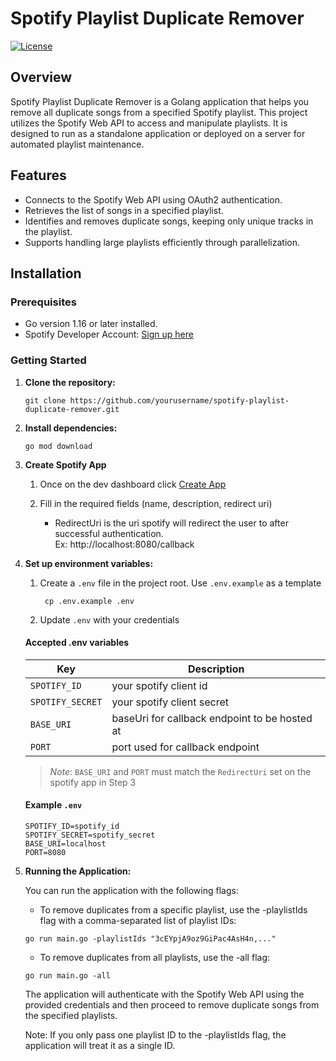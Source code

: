 # Spotify Playlist Duplicate Remover

[![License](https://img.shields.io/badge/License-MIT-blue.svg)](https://opensource.org/licenses/MIT)

## Overview

Spotify Playlist Duplicate Remover is a Golang application that helps you remove all duplicate songs from a specified Spotify playlist. This project utilizes the Spotify Web API to access and manipulate playlists. It is designed to run as a standalone application or deployed on a server for automated playlist maintenance.

## Features

- Connects to the Spotify Web API using OAuth2 authentication.
- Retrieves the list of songs in a specified playlist.
- Identifies and removes duplicate songs, keeping only unique tracks in the playlist.
- Supports handling large playlists efficiently through parallelization.

## Installation

### Prerequisites

- Go version 1.16 or later installed.
- Spotify Developer Account: [Sign up here](https://developer.spotify.com/dashboard/applications)

### Getting Started

1. **Clone the repository:**
   ```shell
   git clone https://github.com/yourusername/spotify-playlist-duplicate-remover.git
   ```

2. **Install dependencies:**
    ```shell
    go mod download
    ```
   
3. **Create Spotify App**

   1. Once on the dev dashboard click [Create App](https://developer.spotify.com/dashboard/create)

   2. Fill in the required fields (name, description, redirect uri)
      - RedirectUri is the uri spotify will redirect the user to after successful authentication. \
      Ex: http://localhost:8080/callback
4. **Set up environment variables:**   
   1. Create a `.env` file in the project root. Use `.env.example` as a template
        ```shell
         cp .env.example .env 
        ```
       
   2. Update `.env` with your credentials

   #### Accepted .env variables

   | Key              | Description                                   |
      |------------------|-----------------------------------------------|
   | `SPOTIFY_ID`     | your spotify client id                        |
   | `SPOTIFY_SECRET` | your spotify client secret                    |
   | `BASE_URI`       | baseUri for callback endpoint to be hosted at |
   | `PORT`           | port used for callback endpoint               |

   > *Note*: `BASE_URI` and `PORT` must match the `RedirectUri` set on the spotify app in Step 3

   #### Example `.env`
     ```dotenv
     SPOTIFY_ID=spotify_id
     SPOTIFY_SECRET=spotify_secret
     BASE_URI=localhost
     PORT=8080
     ```

5. **Running the Application:**

   You can run the application with the following flags:

   - To remove duplicates from a specific playlist, use the -playlistIds flag with a comma-separated list of playlist IDs:

   ``` shell
   go run main.go -playlistIds "3cEYpjA9oz9GiPac4AsH4n,..."
   ```

   - To remove duplicates from all playlists, use the -all flag:

   ```shell
   go run main.go -all
   ```

   The application will authenticate with the Spotify Web API using the provided credentials and then proceed to remove duplicate songs from the specified playlists.

   Note: If you only pass one playlist ID to the -playlistIds flag, the application will treat it as a single ID.
